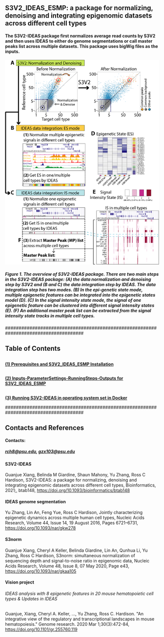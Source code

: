 ## S3V2_IDEAS_ESMP: a package for normalizing, denoising and integrating epigenomic datasets across different cell types

#### The S3V2-IDEAS package first normalizes average read counts by S3V2 and then uses IDEAS to either do genome segmentations or call master peaks list across multiple datasets. This package uses bigWig files as the inputs. 


<img src="https://github.com/guanjue/S3V2_IDEAS_ESMP/blob/master/figures/overall_pipeline.png" width="600"/>

##### Figure 1. The overview of S3V2-IDEAS package. There are two main steps in the S3V2-IDEAS package: (A) the data normalization and denoising step by S3V2 and (B and C) the data integration step by IDEAS. The data integration step has two modes. (B) In the epi-genetic state mode, multiple epigenetic features can be integrated into the epigenetic states model (D). (C) In the signal intensity state mode, the signal of one epigenetic feature can be clustered into different signal intensity states (E). (F) An additional master peak list can be extracted from the signal intensity state tracks in multiple cell types. 

#####################################################################################

## Table of Contents
## 
**[(1) Prerequisites and S3V2_IDEAS_ESMP Installation](https://github.com/guanjue/S3V2_IDEAS_ESMP/blob/master/manuals/install.md)**<br>
## 
**[(2) Inputs-ParameterSettings-RunningSteps-Outputs for S3V2_IDEAS_ESMP](https://github.com/guanjue/S3V2_IDEAS_ESMP/blob/master/manuals/inoutput_for_S3V2_IDEAS_pipeline.md)**<br>
## 
**[(3) Running S3V2-IDEAS in operating system set in Docker](https://github.com/guanjue/S3V2_IDEAS_ESMP/blob/master/manuals/run_S3V2_IDEAS_in_Docker.md)**<br>

#####################################################################################
 

## Contacts and References
#### Contacts: 
##### rch8@psu.edu, gzx103@psu.edu

#### S3V2-IDEAS
Guanjue Xiang, Belinda M Giardine, Shaun Mahony, Yu Zhang, Ross C Hardison, S3V2-IDEAS: a package for normalizing, denoising and integrating epigenomic datasets across different cell types, Bioinformatics, 2021;, btab148, https://doi.org/10.1093/bioinformatics/btab148
#### IDEAS genome segmentation
Yu Zhang, Lin An, Feng Yue, Ross C Hardison, Jointly characterizing epigenetic dynamics across multiple human cell types, Nucleic Acids Research, Volume 44, Issue 14, 19 August 2016, Pages 6721–6731, https://doi.org/10.1093/nar/gkw278
#### S3norm
Guanjue Xiang, Cheryl A Keller, Belinda Giardine, Lin An, Qunhua Li, Yu Zhang, Ross C Hardison, S3norm: simultaneous normalization of sequencing depth and signal-to-noise ratio in epigenomic data, Nucleic Acids Research, Volume 48, Issue 8, 07 May 2020, Page e43, https://doi.org/10.1093/nar/gkaa105
#### Vision project 
###### IDEAS analysis with 8 epigenetic features in 20 mouse hematopoietic cell types & Updates in IDEAS
Guanjue, Xiang, Cheryl A. Keller, ..., Yu Zhang, Ross C. Hardison. "An integrative view of the regulatory and transcriptional landscapes in mouse hematopoiesis." Genome research. 2020 Mar 1;30(3):472-84, https://doi.org/10.1101/gr.255760.119





